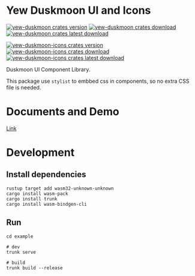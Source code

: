 # **Yew Duskmoon UI and Icons**

[![yew-duskmoon crates version](https://badgen.net/crates/v/yew-duskmoon)](https://crates.io/crates/yew-duskmoon)
[![yew-duskmoon crates download](https://badgen.net/crates/d/yew-duskmoon)](https://crates.io/crates/yew-duskmoon)
[![yew-duskmoon crates latest download](https://badgen.net/crates/dl/yew-duskmoon)](https://crates.io/crates/yew-duskmoon)

[![yew-duskmoon-icons crates version](https://badgen.net/crates/v/yew-duskmoon-icons)](https://crates.io/crates/yew-duskmoon-icons)
[![yew-duskmoon-icons crates download](https://badgen.net/crates/d/yew-duskmoon-icons)](https://crates.io/crates/yew-duskmoon-icons)
[![yew-duskmoon-icons crates latest download](https://badgen.net/crates/dl/yew-duskmoon-icons)](https://crates.io/crates/yew-duskmoon-icons)

Duskmoon UI Component Library.

This package use `stylist` to embbed css in components, so no extra CSS file is needed.

# Documents and Demo

[Link](https://gsmlg-dev.github.io/yew-duskmoon-ui/)

# Development

## Install dependencies

```
rustup target add wasm32-unknown-unknown
cargo install wasm-pack
cargo install trunk 
cargo install wasm-bindgen-cli
```

## Run

```
cd example

# dev
trunk serve

# build
trunk build --release

```
